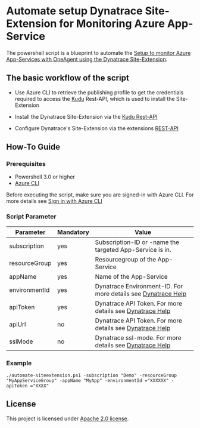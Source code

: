 # Automate setup Dynatrace Site-Extension for Monitoring Azure App-Service

The powershell script is a blueprint to automate the [Setup to monitor Azure App-Services with OneAgent using the Dynatrace Site-Extension](https://www.dynatrace.com/support/help/technology-support/cloud-platforms/microsoft-azure/azure-services/app-service/deploy-oneagent-on-azure-app-service/). 

## The basic workflow of the script
* Use Azure CLI to retrieve the publishing profile to get the credentials required to access the [Kudu](https://github.com/projectkudu/kudu/wiki) Rest-API, which is used to install the Site-Extension

* Install the Dynatrace Site-Extension via the [Kudu Rest-API](https://github.com/projectkudu/kudu/wiki/REST-API#siteextensions)

* Configure Dynatrace's Site-Extension via the extensions [REST-API](https://www.dynatrace.com/support/help/technology-support/cloud-platforms/microsoft-azure/azure-services/app-service/update-oneagent-on-azure-app-service/?azure-portal%3C-%3Erest-api=rest-api)


## How-To Guide

### Prerequisites 
* Powershell 3.0 or higher
* [Azure CLI](https://docs.microsoft.com/en-us/cli/azure/?view=azure-cli-latest)

Before executing the script, make sure you are signed-in with Azure CLI. For more details see [Sign in with Azure CLI](https://docs.microsoft.com/en-us/cli/azure/authenticate-azure-cli?view=azure-cli-latest)

### Script Parameter
| Parameter | Mandatory | Value |
| ----- | ----- | ----- |
| subscription | yes | Subscription-ID or -name the targeted App-Service is in. |
| resourceGroup | yes | Resourcegroup of the App-Service |
| appName | yes | Name of the App-Service |
| environmentId | yes | Dynatrace Environment-ID. For more details see [Dynatrace Help](https://www.dynatrace.com/support/help/technology-support/cloud-platforms/microsoft-azure/azure-services/app-service/deploy-oneagent-on-azure-app-service/) |
| apiToken | yes | Dynatrace API Token. For more details see [Dynatrace Help](https://www.dynatrace.com/support/help/technology-support/cloud-platforms/microsoft-azure/azure-services/app-service/deploy-oneagent-on-azure-app-service/) |
| apiUrl | no | Dynatrace API Token. For more details see [Dynatrace Help](https://www.dynatrace.com/support/help/technology-support/cloud-platforms/microsoft-azure/azure-services/app-service/deploy-oneagent-on-azure-app-service/) |
| sslMode | no | Dynatrace ssl-mode. For more details see [Dynatrace Help](https://www.dynatrace.com/support/help/technology-support/cloud-platforms/microsoft-azure/azure-services/app-service/deploy-oneagent-on-azure-app-service/) |


### Example 

``` 
./automate-siteextension.ps1 -subscription "Demo" -resourceGroup "MyAppServiceGroup" -appName "MyApp" -environmentId ="XXXXXX" -apiToken ="XXXX"
``` 


## License
This project is licensed under [Apache 2.0 license](LICENSE).